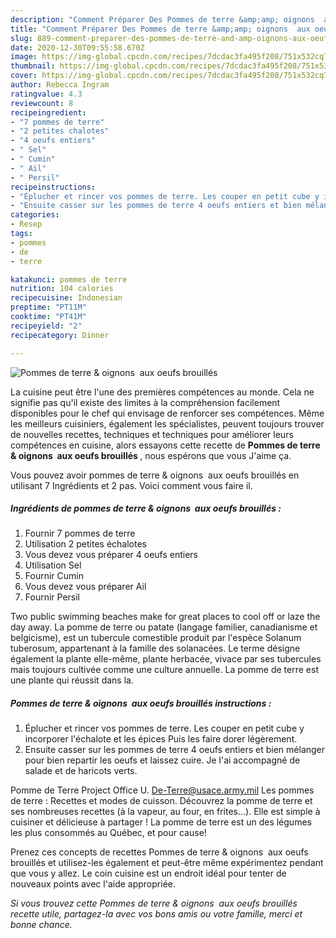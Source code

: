 ```yaml
---
description: "Comment Préparer Des Pommes de terre &amp;amp; oignons  aux oeufs brouillés"
title: "Comment Préparer Des Pommes de terre &amp;amp; oignons  aux oeufs brouillés"
slug: 889-comment-preparer-des-pommes-de-terre-and-amp-oignons-aux-oeufs-brouilles
date: 2020-12-30T09:55:58.670Z
image: https://img-global.cpcdn.com/recipes/7dcdac3fa495f208/751x532cq70/pommes-de-terre-oignons-aux-oeufs-brouilles-photo-principale-de-la-recette.jpg
thumbnail: https://img-global.cpcdn.com/recipes/7dcdac3fa495f208/751x532cq70/pommes-de-terre-oignons-aux-oeufs-brouilles-photo-principale-de-la-recette.jpg
cover: https://img-global.cpcdn.com/recipes/7dcdac3fa495f208/751x532cq70/pommes-de-terre-oignons-aux-oeufs-brouilles-photo-principale-de-la-recette.jpg
author: Rebecca Ingram
ratingvalue: 4.3
reviewcount: 8
recipeingredient:
- "7 pommes de terre"
- "2 petites chalotes"
- "4 oeufs entiers"
- " Sel"
- " Cumin"
- " Ail"
- " Persil"
recipeinstructions:
- "Éplucher et rincer vos pommes de terre. Les couper en petit cube y incorporer l&#39;échalote et les épices Puis les faire dorer légèrement."
- "Ensuite casser sur les pommes de terre 4 oeufs entiers et bien mélanger pour bien repartir les oeufs et laissez cuire. Je l&#39;ai accompagné de salade et de haricots verts."
categories:
- Resep
tags:
- pommes
- de
- terre

katakunci: pommes de terre 
nutrition: 104 calories
recipecuisine: Indonesian
preptime: "PT11M"
cooktime: "PT41M"
recipeyield: "2"
recipecategory: Dinner

---
```



![Pommes de terre &amp; oignons  aux oeufs brouillés](https://img-global.cpcdn.com/recipes/7dcdac3fa495f208/751x532cq70/pommes-de-terre-oignons-aux-oeufs-brouilles-photo-principale-de-la-recette.jpg)

La cuisine peut être l'une des premières compétences au monde. Cela ne signifie pas qu'il existe des limites à la compréhension facilement disponibles pour le chef qui envisage de renforcer ses compétences. Même les meilleurs cuisiniers, également les spécialistes, peuvent toujours trouver de nouvelles recettes, techniques et techniques pour améliorer leurs compétences en cuisine, alors essayons cette recette de <strong> Pommes de terre &amp; oignons  aux oeufs brouillés </strong>, nous espérons que vous J'aime ça.

<!--inarticleads1-->

Vous pouvez avoir pommes de terre &amp; oignons  aux oeufs brouillés en utilisant 7 Ingrédients et 2 pas. Voici comment vous faire il.

##### Ingrédients de pommes de terre &amp; oignons  aux oeufs brouillés :

1. Fournir 7 pommes de terre
1. Utilisation 2 petites échalotes
1. Vous devez vous préparer 4 oeufs entiers
1. Utilisation  Sel
1. Fournir  Cumin
1. Vous devez vous préparer  Ail
1. Fournir  Persil


Two public swimming beaches make for great places to cool off or laze the day away. La pomme de terre ou patate (langage familier, canadianisme et belgicisme), est un tubercule comestible produit par l&#39;espèce Solanum tuberosum, appartenant à la famille des solanacées. Le terme désigne également la plante elle-même, plante herbacée, vivace par ses tubercules mais toujours cultivée comme une culture annuelle. La pomme de terre est une plante qui réussit dans la. 

<!--inarticleads2-->

##### Pommes de terre &amp; oignons  aux oeufs brouillés instructions :

1. Éplucher et rincer vos pommes de terre. Les couper en petit cube y incorporer l&#39;échalote et les épices Puis les faire dorer légèrement.
1. Ensuite casser sur les pommes de terre 4 oeufs entiers et bien mélanger pour bien repartir les oeufs et laissez cuire. Je l&#39;ai accompagné de salade et de haricots verts.


Pomme de Terre Project Office U. De-Terre@usace.army.mil Les pommes de terre : Recettes et modes de cuisson. Découvrez la pomme de terre et ses nombreuses recettes (à la vapeur, au four, en frites…). Elle est simple à cuisiner et délicieuse à partager ! La pomme de terre est un des légumes les plus consommés au Québec, et pour cause! 

<!--inarticleads1-->

<p>
Prenez ces concepts de recettes Pommes de terre &amp; oignons  aux oeufs brouillés et utilisez-les également et peut-être même expérimentez pendant que vous y allez. Le coin cuisine est un endroit idéal pour tenter de nouveaux points avec l'aide appropriée.
</p>

<p>
<i>Si vous trouvez cette Pommes de terre &amp; oignons  aux oeufs brouillés recette utile, partagez-la avec vos bons amis ou votre famille, merci et bonne chance.</i>
</p>
